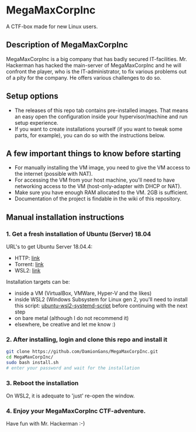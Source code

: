 # MegaMaxCorpInc
A CTF-box made for new Linux users. 

## Description of MegaMaxCorpInc
MegaMaxCorpInc is a big company that has badly secured IT-facilities. Mr. Hackerman has hacked the main-server of MegaMaxCorpInc and he will confront the player, who is the IT-administrator, to fix various problems out of a pity for the company. He offers various challenges to do so.

## Setup options
- The releases of this repo tab contains pre-installed images. That means an easy open the configuration inside your hypervisor/machine and run setup experience. 
- If you want to create installations yourself (if you want to tweak some parts, for example), you can do so with the instructions below.

## A few important things to know before starting
- For manually installing the VM image, you need to give the VM access to the internet (possible with NAT).
- For accessing the VM from your host machine, you'll need to have networking access to the VM (host-only-adapter with DHCP or NAT).
- Make sure you have enough RAM allocated to the VM. 2GB is sufficient.
- Documentation of the project is findable in the wiki of this repository.

## Manual installation instructions
### 1. Get a fresh installation of Ubuntu (Server) 18.04
URL's to get Ubuntu Server 18.04.4:
- HTTP: [link](http://releases.ubuntu.com/18.04/ubuntu-18.04.4-live-server-amd64.iso)
- Torrent: [link](http://releases.ubuntu.com/18.04/ubuntu-18.04.4-live-server-amd64.iso.torrent)
- WSL2: [link](https://www.microsoft.com/en-us/p/ubuntu-1804-lts/9n9tngvndl3q)

Installation targets can be:
- inside a VM (VirtualBox, VMWare, Hyper-V and the likes)
- inside WSL2 (Windows Subsystem for Linux gen 2, you'll need to install this script: [ubuntu-wsl2-systemd-script](https://github.com/DamionGans/ubuntu-wsl2-systemd-script) before continuing with the next step
- on bare metal (although I do not recommend it)
- elsewhere, be creative and let me know :)

### 2. After installing, login and clone this repo and install it
```sh
git clone https://github.com/DamionGans/MegaMaxCorpInc.git
cd MegaMaxCorpInc/
sudo bash install.sh
# enter your password and wait for the installation
```
### 3. Reboot the installation
On WSL2, it is adequate to 'just' re-open the window.

### 4. Enjoy your MegaMaxCorpInc CTF-adventure.
Have fun with Mr. Hackerman :-)
